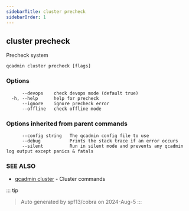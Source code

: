 ```yaml
---
sidebarTitle: cluster precheck
sidebarOrder: 1
---
```


## cluster precheck

Precheck system

```
qcadmin cluster precheck [flags]
```

### Options

```
      --devops    check devops mode (default true)
  -h, --help      help for precheck
      --ignore    ignore precheck error
      --offline   check offline mode
```

### Options inherited from parent commands

```
      --config string   The qcadmin config file to use
      --debug           Prints the stack trace if an error occurs
      --silent          Run in silent mode and prevents any qcadmin log output except panics & fatals
```

### SEE ALSO

* [qcadmin cluster](cluster.md)	 - Cluster commands

::: tip
>Auto generated by spf13/cobra on 2024-Aug-5
:::